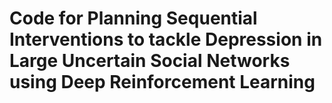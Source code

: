 # Code for Planning Sequential Interventions to tackle Depression in Large Uncertain Social Networks using Deep Reinforcement Learning
